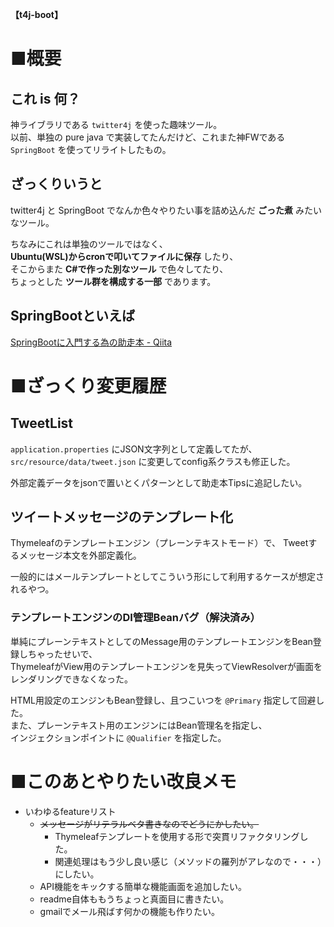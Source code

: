 **【t4j-boot】**

# ■概要

## これ is 何？

神ライブラリである `twitter4j` を使った趣味ツール。  
以前、単独の pure java で実装してたんだけど、これまた神FWである `SpringBoot` を使ってリライトしたもの。

## ざっくりいうと

twitter4j と SpringBoot でなんか色々やりたい事を詰め込んだ **ごった煮** みたいなツール。

ちなみにこれは単独のツールではなく、  
**Ubuntu(WSL)からcronで叩いてファイルに保存** したり、  
そこからまた **C#で作った別なツール** で色々してたり、  
ちょっとした **ツール群を構成する一部** であります。

## SpringBootといえば

[SpringBootに入門する為の助走本 - Qiita](https://qiita.com/sugaryo/items/5695bfcc21365f429767)


# ■ざっくり変更履歴

## TweetList

`application.properties` にJSON文字列として定義してたが、  
`src/resource/data/tweet.json` に変更してconfig系クラスも修正した。

外部定義データをjsonで置いとくパターンとして助走本Tipsに追記したい。

## ツイートメッセージのテンプレート化

Thymeleafのテンプレートエンジン（プレーンテキストモード）で、
Tweetするメッセージ本文を外部定義化。

一般的にはメールテンプレートとしてこういう形にして利用するケースが想定されるやつ。

### テンプレートエンジンのDI管理Beanバグ（解決済み）

単純にプレーンテキストとしてのMessage用のテンプレートエンジンをBean登録しちゃったせいで、  
ThymeleafがView用のテンプレートエンジンを見失ってViewResolverが画面をレンダリングできなくなった。

HTML用設定のエンジンもBean登録し、且つこいつを `@Primary` 指定して回避した。  
また、プレーンテキスト用のエンジンにはBean管理名を指定し、  
インジェクションポイントに `@Qualifier` を指定した。


# ■このあとやりたい改良メモ

- いわゆるfeatureリスト
    - <s>メッセージがリテラルベタ書きなのでどうにかしたい。</s>
        - Thymeleafテンプレートを使用する形で突貫リファクタリングした。
        - 関連処理はもう少し良い感じ（メソッドの羅列がアレなので・・・）にしたい。
    - API機能をキックする簡単な機能画面を追加したい。
    - readme自体ももうちょっと真面目に書きたい。
    - gmailでメール飛ばす何かの機能も作りたい。


